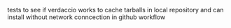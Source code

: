 tests to see if verdaccio works to cache tarballs in local repository and can install without network conncection in github workflow